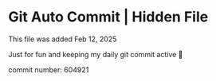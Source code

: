 # Git Auto Commit | Hidden File

This file was added Feb 12, 2025

Just for fun and keeping my daily git commit active 🤪

commit number: 604921
